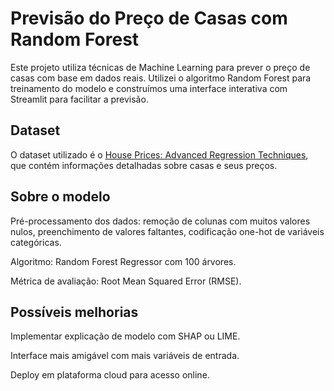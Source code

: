 # Previsão do Preço de Casas com Random Forest

Este projeto utiliza técnicas de Machine Learning para prever o preço de casas com base em dados reais. Utilizei o algoritmo Random Forest para treinamento do modelo e construímos uma interface interativa com Streamlit para facilitar a previsão.

## Dataset

O dataset utilizado é o [House Prices: Advanced Regression Techniques](https://www.kaggle.com/c/house-prices-advanced-regression-techniques/data), que contém informações detalhadas sobre casas e seus preços.

## Sobre o modelo

Pré-processamento dos dados: remoção de colunas com muitos valores nulos, preenchimento de valores faltantes, codificação one-hot de variáveis categóricas.

Algoritmo: Random Forest Regressor com 100 árvores.

Métrica de avaliação: Root Mean Squared Error (RMSE).

## Possíveis melhorias

Implementar explicação de modelo com SHAP ou LIME.

Interface mais amigável com mais variáveis de entrada.

Deploy em plataforma cloud para acesso online.
